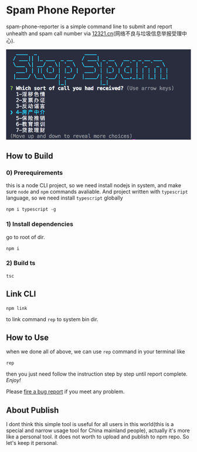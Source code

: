 # Spam Phone Reporter

spam-phone-reporter is a simple command line to submit and report unhealth and spam call number via [12321.cn](https://12321.cn/)(网络不良与垃圾信息举报受理中心).

![screenshot](https://raw.githubusercontent.com/genru/spam-phone-reporter/master/screenshot.png)
## How to Build

### 0) Prerequirements

this is a node CLI project, so we need install nodejs in system, and make sure `node` and `npm` commands avaliable. And project written with `typescript` language, so we need install `typescript` globally
```
npm i typescript -g
```
### 1) Install dependencies

go to root of dir.
```
npm i
```

### 2) Build ts

```
tsc
```

## Link CLI

```
npm link
```
to link command `rep` to system bin dir.

## How to Use
when we done all of above, we can use `rep` command in your terminal like
```
rep
```
then you just need follow the instruction step by step until report complete. *Enjoy!*

Please [fire a bug report](https://github.com/genru/spam-phone-reporter/issues/new) if you meet any problem.

## About Publish
I dont think this simple tool is useful for all users in this world(this is a special and narrow usage tool for China mainland people), actually it's more like a personal tool. it does not worth to upload and publish to npm repo. So let's keep it personal.
